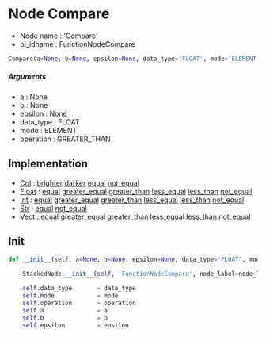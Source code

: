 # Node Compare

- Node name : 'Compare'
- bl_idname : FunctionNodeCompare


``` python
Compare(a=None, b=None, epsilon=None, data_type='FLOAT', mode='ELEMENT', operation='GREATER_THAN', node_label=None, node_color=None)
```
##### Arguments

- a : None
- b : None
- epsilon : None
- data_type : FLOAT
- mode : ELEMENT
- operation : GREATER_THAN

## Implementation

- [Col](/docs/GeoNodes/Col.md) : [brighter](/docs/GeoNodes/Col.md#brighter) [darker](/docs/GeoNodes/Col.md#darker) [equal](/docs/GeoNodes/Col.md#equal) [not_equal](/docs/GeoNodes/Col.md#not_equal)
- [Float](/docs/GeoNodes/Float.md) : [equal](/docs/GeoNodes/Float.md#equal) [greater_equal](/docs/GeoNodes/Float.md#greater_equal) [greater_than](/docs/GeoNodes/Float.md#greater_than) [less_equal](/docs/GeoNodes/Float.md#less_equal) [less_than](/docs/GeoNodes/Float.md#less_than) [not_equal](/docs/GeoNodes/Float.md#not_equal)
- [Int](/docs/GeoNodes/Int.md) : [equal](/docs/GeoNodes/Int.md#equal) [greater_equal](/docs/GeoNodes/Int.md#greater_equal) [greater_than](/docs/GeoNodes/Int.md#greater_than) [less_equal](/docs/GeoNodes/Int.md#less_equal) [less_than](/docs/GeoNodes/Int.md#less_than) [not_equal](/docs/GeoNodes/Int.md#not_equal)
- [Str](/docs/GeoNodes/Str.md) : [equal](/docs/GeoNodes/Str.md#equal) [not_equal](/docs/GeoNodes/Str.md#not_equal)
- [Vect](/docs/GeoNodes/Vect.md) : [equal](/docs/GeoNodes/Vect.md#equal) [greater_equal](/docs/GeoNodes/Vect.md#greater_equal) [greater_than](/docs/GeoNodes/Vect.md#greater_than) [less_equal](/docs/GeoNodes/Vect.md#less_equal) [less_than](/docs/GeoNodes/Vect.md#less_than) [not_equal](/docs/GeoNodes/Vect.md#not_equal)

## Init

``` python
def __init__(self, a=None, b=None, epsilon=None, data_type='FLOAT', mode='ELEMENT', operation='GREATER_THAN', node_label=None, node_color=None):

    StackedNode.__init__(self, 'FunctionNodeCompare', node_label=node_label, node_color=node_color)

    self.data_type       = data_type
    self.mode            = mode
    self.operation       = operation
    self.a               = a
    self.b               = b
    self.epsilon         = epsilon
```
